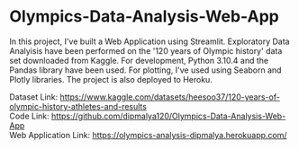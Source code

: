 # Olympics-Data-Analysis-Web-App
In this project, I've built a Web Application using Streamlit. Exploratory Data Analyisis have been performed on the '120 years of Olympic history' data set downloaded from Kaggle. For development, Python 3.10.4 and the Pandas library have been used. For plotting, I've used using Seaborn and Plotly libraries. The project is also deployed to Heroku.

Dataset Link: https://www.kaggle.com/datasets/heesoo37/120-years-of-olympic-history-athletes-and-results                  
Code Link: https://github.com/dipmalya120/Olympics-Data-Analysis-Web-App                  
Web Application Link: https://olympics-analysis-dipmalya.herokuapp.com/
